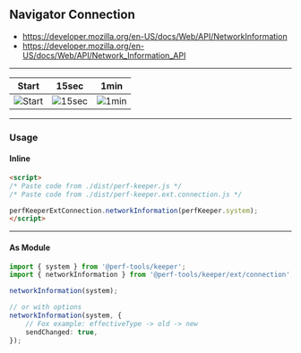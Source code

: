 Navigator Connection
--------------------
- https://developer.mozilla.org/en-US/docs/Web/API/NetworkInformation
- https://developer.mozilla.org/en-US/docs/Web/API/Network_Information_API

---

Start|15sec|1min
---|---|---
![Start](https://cdn-images-1.medium.com/max/1600/1*GOQYCUHVU8fhu0cQv3JzDw.png)|![15sec](https://cdn-images-1.medium.com/max/1600/1*B3YrsKIqAhVl9J2E83qN4g.png)|![1min](https://cdn-images-1.medium.com/max/1600/1*flmBRrsX2q0a1fc7IgY0zg.png)

---

### Usage

#### Inline

```html
<script>
/* Paste code from ./dist/perf-keeper.js */
/* Paste code from ./dist/perf-keeper.ext.connection.js */

perfKeeperExtConnection.networkInformation(perfKeeper.system);
</script>
```

---

#### As Module

```ts
import { system } from '@perf-tools/keeper';
import { networkInformation } from '@perf-tools/keeper/ext/connection';

networkInformation(system);

// or with options
networkInformation(system, {
	// Fox example: effectiveType -> old -> new
	sendChanged: true,
});
```

